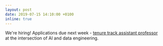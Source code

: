 ```yaml
---
layout: post
date: 2019-07-15 14:10:00 +0100
inline: true
---
```


We're hiring! Applications due next week - [tenure track assistant professor](https://www.academictransfer.com/en/55129/assistant-professor-data-engineering/) at the intersection of AI and data engineering.
